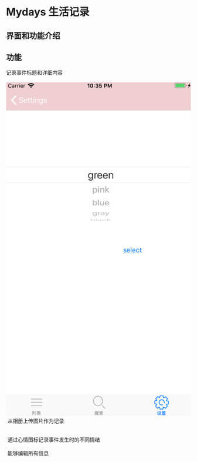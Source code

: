 # Mydays 生活记录

界面和功能介绍
---
功能
---
  记录事件标题和详细内容<br>
  ![](https://github.com/labman010/Mydays/blob/master/gitpictures/1.png) <br>
  从相册上传图片作为记录<br>
  <br>
  
  通过心情图标记录事件发生时的不同情绪<br>
 <br>
  能够编辑所有信息<br>
  <br>
  
  
